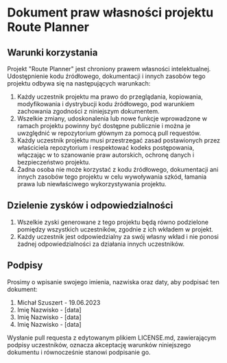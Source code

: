 # Dokument praw własności projektu Route Planner

## Warunki korzystania

Projekt "Route Planner" jest chroniony prawem własności intelektualnej. Udostępnienie kodu źródłowego, dokumentacji i innych zasobów tego projektu odbywa się na następujących warunkach:

1. Każdy uczestnik projektu ma prawo do przeglądania, kopiowania, modyfikowania i dystrybucji kodu źródłowego, pod warunkiem zachowania zgodności z niniejszym dokumentem.
2. Wszelkie zmiany, udoskonalenia lub nowe funkcje wprowadzone w ramach projektu powinny być dostępne publicznie i można je uwzględnić w repozytorium głównym za pomocą pull requestów.
3. Każdy uczestnik projektu musi przestrzegać zasad postawionych przez właściciela repozytorium i respektować kodeks postępowania, włączając w to szanowanie praw autorskich, ochronę danych i bezpieczeństwo projektu.
4. Żadna osoba nie może korzystać z kodu źródłowego, dokumentacji ani innych zasobów tego projektu w celu wywoływania szkód, łamania prawa lub niewłaściwego wykorzystywania projektu.

## Dzielenie zysków i odpowiedzialności

1. Wszelkie zyski generowane z tego projektu będą równo podzielone pomiędzy wszystkich uczestników, zgodnie z ich wkładem w projekt.
2. Każdy uczestnik jest odpowiedzialny za swój własny wkład i nie ponosi żadnej odpowiedzialności za działania innych uczestników.

## Podpisy

Prosimy o wpisanie swojego imienia, nazwiska oraz daty, aby podpisać ten dokument:

1. Michał Szuszert - 19.06.2023
2. Imię Nazwisko - [data]
3. Imię Nazwisko - [data]
4. Imię Nazwisko - [data]

Wysłanie pull requesta z edytowanym plikiem LICENSE.md, zawierającym podpisy uczestników, oznacza akceptację warunków niniejszego dokumentu i równocześnie stanowi podpisanie go.
